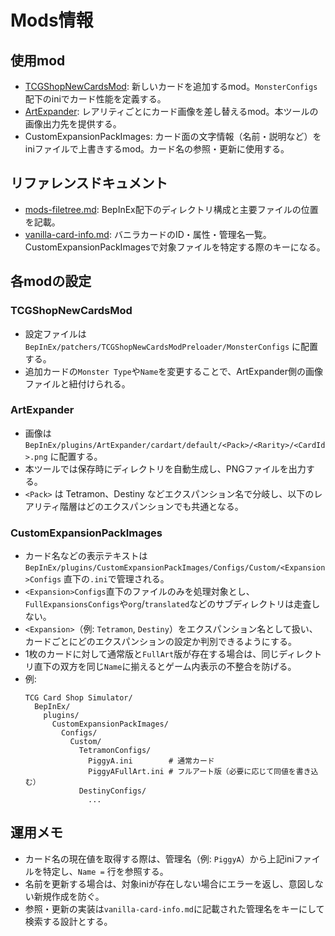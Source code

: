 # Mods情報

## 使用mod
- [TCGShopNewCardsMod](https://www.nexusmods.com/tcgcardshopsimulator/mods/200): 新しいカードを追加するmod。`MonsterConfigs`配下のiniでカード性能を定義する。
- [ArtExpander](https://www.nexusmods.com/tcgcardshopsimulator/mods/417): レアリティごとにカード画像を差し替えるmod。本ツールの画像出力先を提供する。
- CustomExpansionPackImages: カード面の文字情報（名前・説明など）をiniファイルで上書きするmod。カード名の参照・更新に使用する。

## リファレンスドキュメント
- [mods-filetree.md](./mods-filetree.md): BepInEx配下のディレクトリ構成と主要ファイルの位置を記載。
- [vanilla-card-info.md](./vanilla-card-info.md): バニラカードのID・属性・管理名一覧。CustomExpansionPackImagesで対象ファイルを特定する際のキーになる。

## 各modの設定

### TCGShopNewCardsMod
- 設定ファイルは `BepInEx/patchers/TCGShopNewCardsModPreloader/MonsterConfigs` に配置する。
- 追加カードの`Monster Type`や`Name`を変更することで、ArtExpander側の画像ファイルと紐付けられる。

### ArtExpander
- 画像は `BepInEx/plugins/ArtExpander/cardart/default/<Pack>/<Rarity>/<CardId>.png` に配置する。
- 本ツールでは保存時にディレクトリを自動生成し、PNGファイルを出力する。
- `<Pack>` は Tetramon、Destiny などエクスパンション名で分岐し、以下のレアリティ階層はどのエクスパンションでも共通となる。

### CustomExpansionPackImages
- カード名などの表示テキストは `BepInEx/plugins/CustomExpansionPackImages/Configs/Custom/<Expansion>Configs` 直下の`.ini`で管理される。
- `<Expansion>Configs`直下のファイルのみを処理対象とし、`FullExpansionsConfigs`や`org`/`translated`などのサブディレクトリは走査しない。
- `<Expansion>`（例: `Tetramon`, `Destiny`）をエクスパンション名として扱い、カードごとにどのエクスパンションの設定か判別できるようにする。
- 1枚のカードに対して通常版と`FullArt`版が存在する場合は、同じディレクトリ直下の双方を同じ`Name`に揃えるとゲーム内表示の不整合を防げる。
- 例:
  ```text
  TCG Card Shop Simulator/
    BepInEx/
      plugins/
        CustomExpansionPackImages/
          Configs/
            Custom/
              TetramonConfigs/
                PiggyA.ini        # 通常カード
                PiggyAFullArt.ini # フルアート版（必要に応じて同値を書き込む）
              DestinyConfigs/
                ...
  ```

## 運用メモ
- カード名の現在値を取得する際は、管理名（例: `PiggyA`）から上記iniファイルを特定し、`Name =` 行を参照する。
- 名前を更新する場合は、対象iniが存在しない場合にエラーを返し、意図しない新規作成を防ぐ。
- 参照・更新の実装は`vanilla-card-info.md`に記載された管理名をキーにして検索する設計とする。
